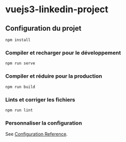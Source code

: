 # vuejs3-linkedin-project

## Configuration du projet
```
npm install
```

### Compiler et recharger pour le développement
```
npm run serve
```

### Compiler et réduire pour la production
```
npm run build
```

### Lints et corriger les fichiers
```
npm run lint
```

### Personnaliser la configuration
See [Configuration Reference](https://cli.vuejs.org/config/).
